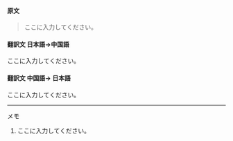 #### 原文
>ここに入力してください。

#### 翻訳文 日本語->中国語
ここに入力してください。

#### 翻訳文 中国語-> 日本語
ここに入力してください。
***
メモ  
1. ここに入力してください。

